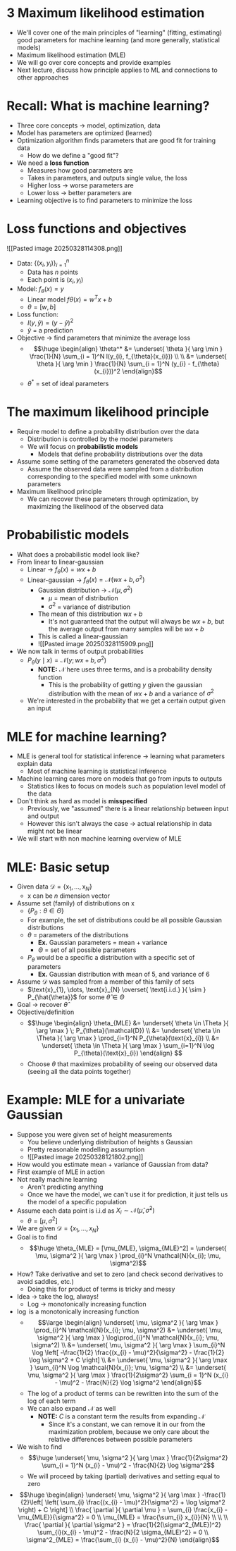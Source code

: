 # 3 Maximum likelihood estimation
- We'll cover one of the main principles of "learning" (fitting, estimating) good parameters for machine learning (and more generally, statistical models)
- Maximum likelihood estimation (MLE)
- We will go over core concepts and provide examples
- Next lecture, discuss how principle applies to ML and connections to other approaches
# Recall: What is machine learning?
- Three core concepts -> model, optimization, data
- Model has parameters are optimized (learned)
- Optimization algorithm finds parameters that are good fit for training data
	- How do we define a "good fit"?
- We need a **loss function**
	- Measures how good parameters are
	- Takes in parameters, and outputs single value, the loss
	- Higher loss -> worse parameters are
	- Lower loss -> better parameters are
- Learning objective is to find parameters to minimize the loss
# Loss functions and objectives
![[Pasted image 20250328114308.png]]
- Data: $\{ (x_{i}, y_{i}) \}^n_{i = 1}$
	- Data has $n$ points
	- Each point is $(x_{i}, y_{i})$
- Model: $f_{\theta}(x) = y$
	- Linear model $f\theta(x) = w^T x + b$
	- $\theta = [w, b]$
- Loss function:
	- $l(y, \hat{y}) = (y - \hat{y})^2$
	- $\hat{y}$ = a prediction
- Objective -> find parameters that minimize the average loss
	- $$\huge \begin{align}
\theta^* &= \underset{ \theta }{ \arg \min } \frac{1}{N} \sum_{i = 1}^N l(y_{i}, f_{\theta}(x_{i})) \\ \\
&= \underset{ \theta }{ \arg \min } \frac{1}{N} \sum_{i = 1}^N (y_{i} - f_{\theta}(x_{i}))^2
\end{align}$$
	- $\theta^*$ = set of ideal parameters
# The maximum likelihood principle
- Require model to define a probability distribution over the data
	- Distribution is controlled by the model parameters
	- We will focus on **probabilistic models**
		- Models that define probability distributions over the data
- Assume some setting of the parameters generated the observed data
	- Assume the observed data were sampled from a distribution corresponding to the specified model with some unknown parameters
- Maximum likelihood principle
	- We can recover these parameters through optimization, by maximizing the likelihood of the observed data
# Probabilistic models
- What does a probabilistic model look like?
- From linear to linear-gaussian
	- Linear -> $f_{\theta}(x) = wx + b$
	- Linear-gaussian -> $f_{\theta}(x) = \mathcal{N}(wx + b, \sigma^2)$
		- Gaussian distribution -> $\mathcal{N}(\mu, \sigma^2)$
			- $\mu$ = mean of distribution
			- $\sigma^2$ = variance of distribution
		- The mean of this distribution $wx +b$
			- It's not guaranteed that the output will always be $wx + b$, but the average output from many samples will be $wx + b$
		- This is called a linear-gaussian
		- ![[Pasted image 20250328115909.png]]
- We now talk in terms of output probabilities
	- $P_{\theta}(y \mid x) = \mathcal{N}(y; wx + b, \sigma^2)$
		- **NOTE:** $\mathcal{N}$ here uses three terms, and is a probability density function
			- This is the probability of getting $y$ given the gaussian distribution with the mean of $wx + b$ and a variance of $\sigma^2$
	- We're interested in the probability that we get a certain output given an input
# MLE for machine learning?
- MLE is general tool for statistical inference -> learning what parameters explain data
	- Most of machine learning is statistical inference
- Machine learning cares more on models that go from inputs to outputs
	- Statistics likes to focus on models such as population level model of the data
- Don't think as hard as model is **misspecified**
	- Previously, we "assumed" there is a linear relationship between input and output
	- However this isn't always the case -> actual relationship in data might not be linear
 - We will start with non machine learning overview of MLE
# MLE: Basic setup
- Given data $\mathcal{D} = \{ \text{x}_{1}, \dots, \text{x}_{N} \}$
	- $\text{x}$ can be $n$ dimension vector
- Assume set (family) of distributions on $\text{x}$
	- $\{ P_{\theta} : \theta \in \Theta \}$
	- For example, the set of distributions could be all possible Gaussian distributions
	- $\theta$ = parameters of the distributions
		- **Ex.** Gaussian parameters = mean + variance
		- $\Theta$ = set of all possible parameters
	- $P_{\theta}$ would be a specific a distribution with a specific set of parameters
		- **Ex.** Gaussian distribution with mean of 5, and variance of 6
- Assume $\mathcal{D}$ was sampled from a member of this family of sets
	- $\text{x}_{1}, \dots, \text{x}_{N} \overset{ \text{i.i.d.} }{ \sim } P_{\hat{\theta}}$ for some $\hat{\theta} \in \Theta$
- Goal -> recover $\hat{\theta}$
- Objective/definition
	- $$\huge \begin{align}
		\theta_{MLE} &= \underset{ \theta \in \Theta }{ \arg \max } \; P_{\theta}(\mathcal{D}) \\
		&= \underset{ \theta \in \Theta }{ \arg \max } \prod_{i=1}^N P_{\theta}(\text{x}_{i}) \\
 	&= \underset{ \theta \in \Theta }{ \arg \max } \sum_{i=1}^N \log P_{\theta}(\text{x}_{i})
		\end{align} $$
	- Choose $\theta$ that maximizes probability of seeing our observed data (seeing all the data points together)
# Example: MLE for a univariate Gaussian
- Suppose you were given set of height measurements
	- You believe underlying distribution of heights s Gaussian
	- Pretty reasonable modelling assumption
	- ![[Pasted image 20250328121802.png]]
- How would you estimate mean + variance of Gaussian from data?
- First example of MLE in action
- Not really machine learning
	- Aren't predicting anything
	- Once we have the model, we can't use it for prediction, it just tells us the model of a specific population
- Assume each data point is i.i.d as $X_{i} \sim \mathcal{N}(\hat{\mu}, \hat{\sigma}^2)$
	- $\theta = [\mu, \sigma^2]$
- We are given $\mathcal{D} = \{ x_{1}, \dots, x_{N} \}$
- Goal is to find 
	- $$\huge \theta_{MLE} = [\mu_{MLE}, \sigma_{MLE}^2] = \underset{ \mu, \sigma^2 }{ \arg \max } \prod_{i}^N \mathcal{N}(x_{i}; \mu, \sigma^2)$$
- How? Take derivative and set to zero (and check second derivatives to avoid saddles, etc.)
	- Doing this for product of terms is tricky and messy
- Idea -> take the log, always!
	- Log -> monotonically increasing function
- $\log$ is a monotonically increasing function
	- $$\large \begin{align}
\underset{ \mu, \sigma^2 }{ \arg \max } \prod_{i}^N \mathcal{N}(x_{i}; \mu, \sigma^2) &= \underset{ \mu, \sigma^2 }{ \arg \max } \log\prod_{i}^N \mathcal{N}(x_{i}; \mu, \sigma^2) \\
&= \underset{ \mu, \sigma^2 }{ \arg \max } \sum_{i}^N  \log \left[  -\frac{1}{2} \frac{(x_{i} - \mu)^2}{\sigma^2} - \frac{1}{2} \log \sigma^2 + C \right] \\
&= \underset{ \mu, \sigma^2 }{ \arg \max } \sum_{i}^N  \log \mathcal{N}(x_{i}; \mu, \sigma^2)  \\
&= \underset{ \mu, \sigma^2 }{ \arg \max } \frac{1}{2\sigma^2} \sum_{i = 1}^N (x_{i} - \mu)^2 - \frac{N}{2} \log \sigma^2
\end{align}$$
	- The log of a product of terms can be rewritten into the sum of the log of each term
	- We can also expand $\mathcal{N}$ as well
		- **NOTE:** $C$ is a constant term the results from expanding $\mathcal{N}$
			- Since it's a constant, we can remove it in our from the maximization problem, because we only care about the relative differences between possible parameters
- We wish to find
	- $$\huge \underset{ \mu, \sigma^2 }{ \arg \max } \frac{1}{2\sigma^2} \sum_{i = 1}^N (x_{i} - \mu)^2 - \frac{N}{2} \log \sigma^2$$
	- We will proceed by taking (partial) derivatives and setting equal to zero
- $$\huge \begin{align}
\underset{ \mu, \sigma^2 }{ \arg \max } -\frac{1}{2}\left[ \left( \sum_{i} \frac{(x_{i} - \mu)^2}{\sigma^2} + \log \sigma^2 \right) + C \right] \\
\frac{ \partial }{ \partial \mu } = \sum_{i} \frac{x_{i} - \mu_{MLE}}{\sigma^2} = 0 \\
\mu_{MLE} = \frac{\sum_{i} x_{i}}{N} \\
\\ \\
\frac{ \partial }{ \partial \sigma^2 } = \frac{1}{2(\sigma^2_{MLE})^2} \sum_{i}(x_{i} - \mu)^2 - \frac{N}{2 \sigma_{MLE}^2} = 0 \\
\sigma^2_{MLE} = \frac{\sum_{i} (x_{i} - \mu)^2}{N}
\end{align}$$